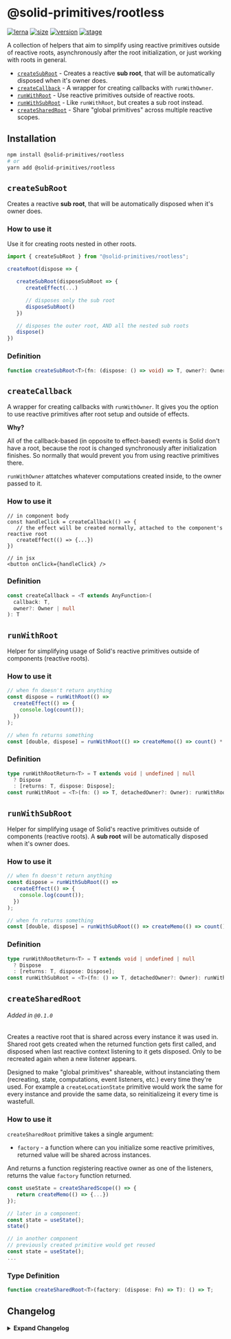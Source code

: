 # @solid-primitives/rootless

[![lerna](https://img.shields.io/badge/maintained%20with-lerna-cc00ff.svg?style=for-the-badge)](https://lerna.js.org/)
[![size](https://img.shields.io/bundlephobia/minzip/@solid-primitives/rootless?style=for-the-badge&label=size)](https://bundlephobia.com/package/@solid-primitives/rootless)
[![version](https://img.shields.io/npm/v/@solid-primitives/rootless?style=for-the-badge)](https://www.npmjs.com/package/@solid-primitives/rootless)
[![stage](https://img.shields.io/endpoint?style=for-the-badge&url=https%3A%2F%2Fraw.githubusercontent.com%2Fdavedbase%2Fsolid-primitives%2Fmain%2Fassets%2Fbadges%2Fstage-0.json)](https://github.com/davedbase/solid-primitives#contribution-process)

A collection of helpers that aim to simplify using reactive primitives outside of reactive roots, asynchronously after the root initialization, or just working with roots in general.

- [`createSubRoot`](#createSubRoot) - Creates a reactive **sub root**, that will be automatically disposed when it's owner does.
- [`createCallback`](#createCallback) - A wrapper for creating callbacks with `runWithOwner`.
- [`runWithRoot`](#runWithRoot) - Use reactive primitives outside of reactive roots.
- [`runWithSubRoot`](#runWithSubRoot) - Like `runWithRoot`, but creates a sub root instead.
- [`createSharedRoot`](#createSharedRoot) - Share "global primitives" across multiple reactive scopes.

## Installation

```bash
npm install @solid-primitives/rootless
# or
yarn add @solid-primitives/rootless
```

## `createSubRoot`

Creates a reactive **sub root**, that will be automatically disposed when it's owner does.

### How to use it

Use it for creating roots nested in other roots.

```ts
import { createSubRoot } from "@solid-primitives/rootless";

createRoot(dispose => {

   createSubRoot(disposeSubRoot => {
      createEffect(...)

      // disposes only the sub root
      disposeSubRoot()
   })

   // disposes the outer root, AND all the nested sub roots
   dispose()
})
```

### Definition

```ts
function createSubRoot<T>(fn: (dispose: () => void) => T, owner?: Owner | null): T;
```

## `createCallback`

A wrapper for creating callbacks with `runWithOwner`.
It gives you the option to use reactive primitives after root setup and outside of effects.

**Why?**

All of the callback-based (in opposite to effect-based) events is Solid don't have a root, because the root is changed synchronously after initialization finishes. So normally that would prevent you from using reactive primitives there.

`runWithOwner` attatches whatever computations created inside, to the owner passed to it.

### How to use it

```tsx
// in component body
const handleClick = createCallback(() => {
   // the effect will be created normally, attached to the component's reactive root
   createEffect(() => {...})
})

// in jsx
<button onClick={handleClick} />
```

### Definition

```ts
const createCallback = <T extends AnyFunction>(
  callback: T,
  owner?: Owner | null
): T
```

## `runWithRoot`

Helper for simplifying usage of Solid's reactive primitives outside of components (reactive roots).

### How to use it

```ts
// when fn doesn't return anything
const dispose = runWithRoot(() =>
  createEffect(() => {
    console.log(count());
  })
);

// when fn returns something
const [double, dispose] = runWithRoot(() => createMemo(() => count() * 2));
```

### Definition

```ts
type runWithRootReturn<T> = T extends void | undefined | null
  ? Dispose
  : [returns: T, dispose: Dispose];
const runWithRoot = <T>(fn: () => T, detachedOwner?: Owner): runWithRootReturn<T>
```

## `runWithSubRoot`

Helper for simplifying usage of Solid's reactive primitives outside of components (reactive roots). A **sub root** will be automatically disposed when it's owner does.

### How to use it

```ts
// when fn doesn't return anything
const dispose = runWithSubRoot(() =>
  createEffect(() => {
    console.log(count());
  })
);

// when fn returns something
const [double, dispose] = runWithSubRoot(() => createMemo(() => count() * 2));
```

### Definition

```ts
type runWithRootReturn<T> = T extends void | undefined | null
  ? Dispose
  : [returns: T, dispose: Dispose];
const runWithSubRoot = <T>(fn: () => T, detachedOwner?: Owner): runWithRootReturn<T>
```

## `createSharedRoot`

###### Added in `@0.1.0`

Creates a reactive root that is shared across every instance it was used in. Shared root gets created when the returned function gets first called, and disposed when last reactive context listening to it gets disposed. Only to be recreated again when a new listener appears.

Designed to make "global primitives" shareable, without instanciating them (recreating, state, computations, event listeners, etc.) every time they're used. For example a `createLocationState` primitive would work the same for every instance and provide the same data, so reinitializeing it every time is wastefull.

### How to use it

`createSharedRoot` primitive takes a single argument:

- `factory` - a function where can you initialize some reactive primitives, returned value will be shared across instances.

And returns a function registering reactive owner as one of the listeners, returns the value `factory` function returned.

```ts
const useState = createSharedScope(() => {
   return createMemo(() => {...})
});

// later in a component:
const state = useState();
state()

// in another component
// previously created primitive would get reused
const state = useState();
...
```

### Type Definition

```ts
function createSharedRoot<T>(factory: (dispose: Fn) => T): () => T;
```

## Changelog

<details>
<summary><b>Expand Changelog</b></summary>

0.0.100

Initial release as a Stage-1 primitive.

0.1.0

Add `createSharedRoot` primitive

</details>
